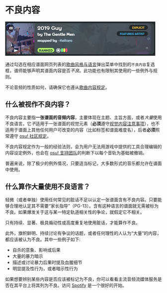 # 不良内容

![含有不良内容的谱面截图](img/explicit-tag.jpg "标有'不良'标签谱面的例子。")

通过勾选在相应谱面网页列表的[歌曲风格与语言](/wiki/Beatmap/Genre_and_language)弹出菜单中找到的`不良内容`复选框，谱师能够声明其谱面内容是否*不良*。此功能也有限制其使用的一些例外与规则。

不论音频的性质如何，请确保它也遵从[歌曲内容规定](/wiki/Rules/Song_content_rules)。

## 什么被视作不良内容？

不良内容主要指**一张谱面的音频内容**，主要体现在主题、主旨方面，或者*大量*使用不良语言。它*不*适用于一张谱面的视觉元素（**必须**遵守[视觉内容注意事项](/wiki/Rules/Visual_content_considerations)），也不适用于谱面上其他任何用户可改变的内容（比如标签和谱面难度名），后者**必须**照常遵守 [osu! 社区规定](/wiki/Rules)。

不良内容规定作为一般的经验法则，会为用户无法用游戏中提供的工具合理编辑的内容设定例外，也会在 [osu! 支持团队](/wiki/People/Account_support_team)的判断下以每个音轨为基础被撤销。

普遍来说，除了极少的例外情况，只要适当标记，大多数形式的音乐都允许在谱面中使用。

## 什么算作大量使用不良语言？

轻微（或者单独）使用任何常见的脏话不足以认定一张谱面含有不良内容。只要能够合理地认定其不需要“家长指导”（PG-13）。含有这种语言的谱面就无需被标为不良。如果爆发关于这与某一特定轨道相关性的争论，就假定它不相关。

只有持续、显著、极具煽动性或高度重复地使用脏话，才能算作不良。

此外，旗帜鲜明、持续讨论有争议的话题，或者任何理性的人认为“大量”的内容，都应该被认为不良。其中一些例子如下:

- 自杀的意象、影响或后果
- 大量的暴力暗示
- 描述或讨论暴力后果时提及血腥细节
- 明显提及性行为，或者暗示性行为

如果想要辨别某些内容是否应该被标记为不良，你可以看看主流音频流媒体服务是否在其平台上将其列为不良。访问 [Spotify](https://www.spotify.com) 是一个很好的开始。
